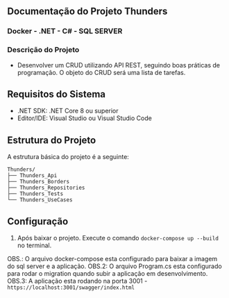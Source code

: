 ## Documentação do Projeto Thunders
### Docker - .NET - C# - SQL SERVER

### Descrição do Projeto
 - Desenvolver um CRUD utilizando API REST, seguindo boas práticas de programação. O objeto do CRUD será uma lista de tarefas.

## Requisitos do Sistema
 - .NET SDK: .NET Core 8 ou superior
 - Editor/IDE: Visual Studio ou Visual Studio Code

## Estrutura do Projeto

A estrutura básica do projeto é a seguinte:
```
Thunders/
├── Thunders_Api
├── Thunders_Borders
├── Thunders_Repositories
├── Thunders_Tests
└── Thunders_UseCases
```
## Configuração
1. Após baixar o projeto. Execute o comando `docker-compose up --build` no terminal.

OBS.: O arquivo docker-compose esta configurado para baixar a imagem do sql server e a aplicação.
OBS.2: O arquivo Program.cs esta configurado para rodar o migration quando subir a aplicação em desenvolvimento.
OBS.3: A aplicação esta rodando na porta 3001 - `https://localhost:3001/swagger/index.html`


   



